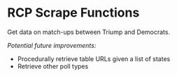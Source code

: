 # RCP Scrape Functions
Get data on match-ups between Triump and Democrats.


*Potential future improvements:*
- Procedurally retrieve table URLs given a list of states
- Retrieve other poll types